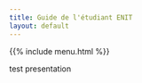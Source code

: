 ```yaml
---
title: Guide de l'étudiant ENIT
layout: default
---
```

{{% include menu.html %}}

test presentation
